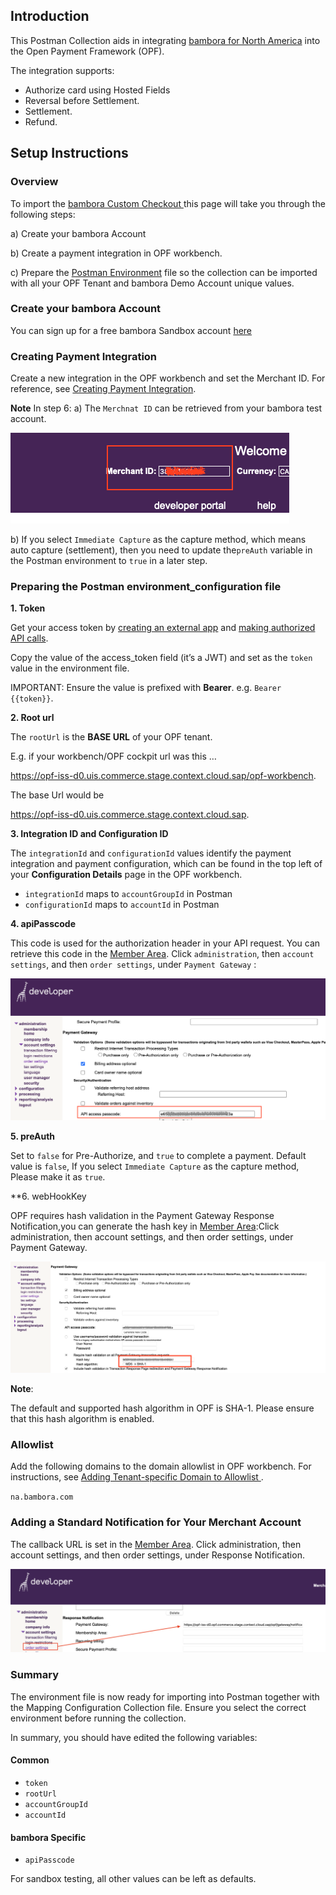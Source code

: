 ## Introduction ##
This Postman Collection aids in integrating [bambora for North America](https://dev.na.bambora.com/docs/references/custom_checkout/) into the Open Payment Framework (OPF).

The integration supports:

* Authorize card using Hosted Fields
* Reversal before Settlement.
* Settlement.
* Refund.

## Setup Instructions

### Overview
To import the [bambora Custom Checkout ](mapping_configuration.json) this page will take you through the following steps:

a) Create your bambora Account

b) Create a payment integration in OPF workbench.

c) Prepare the [Postman Environment](environment_configuration.json) file so the collection can be imported with all your OPF Tenant and bambora Demo Account unique values.


### Create your bambora Account

You can sign up for a free bambora Sandbox account [here](https://dev.na.bambora.com/docs/sign_up/) 



### Creating Payment Integration
Create a new integration in the OPF workbench and set the Merchant ID. For reference, see [Creating Payment Integration](https://help.sap.com/docs/OPEN_PAYMENT_FRAMEWORK/3580ff1b17144b8780c055bbb7c2bed3/20a64f954df1425391757759011e7e6b.html).

**Note**
In step 6:
a) The ``Merchnat ID`` can be retrieved from your bambora test account.

![](images/bambora_merchantId.png)

b) If you select ``Immediate Capture`` as the capture method, which means auto capture (settlement), then you need to update the``preAuth`` variable in the Postman environment to ``true`` in a later step.



### Preparing the Postman environment_configuration file

**1. Token**

Get your access token by [creating an external app](https://help.sap.com/docs/OPEN_PAYMENT_FRAMEWORK/8ccca5bb539a49258e924b467ee4e1c2/d927d21974fe4b368e063f72733bf0fe.html) and [making authorized API calls](https://help.sap.com/docs/OPEN_PAYMENT_FRAMEWORK/8ccca5bb539a49258e924b467ee4e1c2/40c792e66e2942209dc853a43533d78d.html).

Copy the value of the access_token field (it’s a JWT) and set as the ``token`` value in the environment file.

IMPORTANT: Ensure the value is prefixed with **Bearer**. e.g. ``Bearer {{token}}``.

**2. Root url**

The ``rootUrl`` is the **BASE URL** of your OPF tenant.

E.g. if your workbench/OPF cockpit url was this …

<https://opf-iss-d0.uis.commerce.stage.context.cloud.sap/opf-workbench>.

The base Url would be

https://opf-iss-d0.uis.commerce.stage.context.cloud.sap.


**3. Integration ID and Configuration ID**

The ``integrationId`` and ``configurationId`` values identify the payment integration and payment configuration, which can be found in the top left of your **Configuration Details** page in the OPF workbench.

* ``integrationId`` maps to ``accountGroupId`` in Postman
* ``configurationId`` maps to ``accountId`` in Postman

**4. apiPasscode**

This code is used for the authorization header in your API request.
You can retrieve this code in the [Member Area](https://web.na.bambora.com/). Click ``administration``, then ``account settings``, and then ``order settings``, under ``Payment Gateway`` :

![](images/api_passcode.png)


**5. preAuth**

Set to ``false`` for Pre-Authorize, and ``true`` to complete a payment.
Default value is ``false``, If you select ``Immediate Capture`` as the capture method, Please make it as ``true``.

**6. webHookKey

OPF requires hash validation in the Payment Gateway Response Notification,you can generate the hash key in [Member Area](https://web.na.bambora.com/admin/sDefault.asp):Click administration, then account settings, and then order settings, under Payment Gateway.

![](images/hash_key_webhook.png)

**Note**:

The default and supported hash algorithm in OPF is SHA-1. Please ensure that this hash algorithm is enabled.


### Allowlist

Add the following domains to the domain allowlist in OPF workbench. For instructions, see [Adding Tenant-specific Domain to Allowlist
](https://help.sap.com/docs/OPEN_PAYMENT_FRAMEWORK/3580ff1b17144b8780c055bbb7c2bed3/a6836485b4494cfaad4033b4ee7a9c64.html).

``na.bambora.com``

### Adding a Standard Notification for Your Merchant Account

The callback URL is set in the [Member Area](https://web.na.bambora.com/admin/sDefault.asp). Click administration, then account settings, and then order settings, under Response Notification.

![](images/webhook.png)


### Summary

The environment file is now ready for importing into Postman together with the Mapping Configuration Collection file. Ensure you select the correct environment before running the collection.

In summary, you should have edited the following variables:

#### Common
- ``token``
- ``rootUrl``
- ``accountGroupId``
- ``accountId``

#### bambora Specific
- ``apiPasscode``

For sandbox testing, all other values can be left as defaults.  


  

